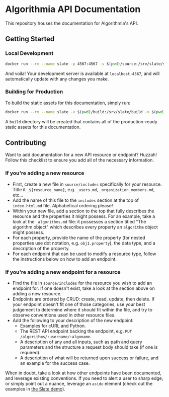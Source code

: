 # Algorithmia API Documentation

This repository houses the documentation for Algorithmia's API.

## Getting Started

### Local Development

```bash
docker run --rm --name slate -p 4567:4567 -v $(pwd)/source:/srv/slate/source slatedocs/slate serve
```

And voila! Your development server is available at `localhost:4567`, and will automatically update with any changes you make.

### Building for Production

To build the static assets for this documentation, simply run:

```bash
docker run --rm --name slate -v $(pwd)/build:/srv/slate/build -v $(pwd)/source:/srv/slate/source slatedocs/slate
```

A `build` directory will be created that contains all of the production-ready static assets for this documentation.

## Contributing

Want to add documentation for a new API resource or endpoint? Huzzah! Follow this checklist to ensure you add all of the necessary information.

### If you're adding a new resource

- First, create a new file in `source/includes` specifically for your resource. Title it `_${resource_name}`, e.g. `_users.md`, `_organization_members.md`, etc...
- Add the name of this file to the `includes` section at the top of `index.html.md` file. Alphabetical ordering please!
- Within your new file, add a section to the top that fully describes the resource and the properties it might possess. For an example, take a look at the `_algorithms.md` file: it possesses a section titled "The algorithm object" which describes every property an `algorithm` object might possess.
- For each property, provide the name of the property (for nested properties use dot notation, e.g. `obj1.property`), the data type, and a description of the property.
- For each endpoint that can be used to modify a resource type, follow the instructions below on how to add an endpoint.

### If you're adding a new endpoint for a resource

- Find the file in `source/includes` for the resource you wish to add an endpoint for. If one doesn't exist, take a look at the section above on adding a new resource.
- Endpoints are ordered by CRUD: create, read, update, then delete. If your endpoint doesn't fit one of those categories, use your best judgement to determine where it should fit within the file, and try to observe conventions used in other resource files.
- Add the following to your description of the new endpoint:
  - Examples for cURL and Python.
  - The REST API endpoint backing the endpoint, e.g. `PUT /algorithms/:username/:algoname`.
  - A description of any and all inputs, such as path and query parameters and the structure a request body should take (if one is required).
  - A description of what will be returned upon success or failure, and an example for the success case.

When in doubt, take a look at how other endpoints have been documented, and leverage existing conventions. If you need to alert a user to sharp edge, or simply point out a nuance, leverage an `aside` element (check out the examples in [the Slate demo](https://slatedocs.github.io/slate/#introduction)).
